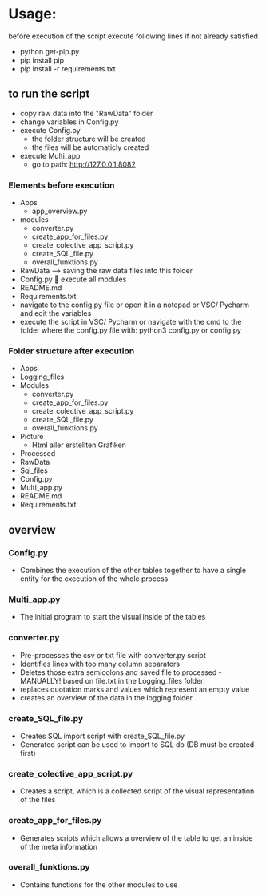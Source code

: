 # Usage:
before execution of the script execute following lines if not already satisfied  
- python get-pip.py
- pip install pip
- pip install -r requirements.txt

## to run the script
- copy raw data into the "RawData" folder
- change variables in Config.py
- execute Config.py
    - the folder structure will be created
    - the files will be automaticly created 
- execute Multi_app 
    -  go to path:  http://127.0.0.1:8082



### Elements before execution 
-	Apps
    -	app_overview.py
-	modules
    -	converter.py
    -	create_app_for_files.py
    -	create_colective_app_script.py
    -	create_SQL_file.py
    -	overall_funktions.py      
-	RawData --> saving the raw data files into this folder
-	Config.py  execute all modules 
-	README.md
-	Requirements.txt
- navigate to the config.py file or open it in a notepad or VSC/ Pycharm and edit the variables
- execute the script in VSC/ Pycharm 
or navigate with the cmd to the folder where the config.py file with: python3 config.py or config.py



### Folder structure after execution

- Apps
- Logging_files
- Modules
    - converter.py
    - create_app_for_files.py
    - create_colective_app_script.py
    - create_SQL_file.py
    - overall_funktions.py
- Picture
    - Html aller erstellten Grafiken
- Processed
- RawData
- Sql_files
- Config.py
- Multi_app.py
- README.md
- Requirements.txt

## overview

### Config.py 
-	Combines the execution of the other tables together to have a single entity for the execution of the whole process


### Multi_app.py 
-	The initial program to start the visual inside of the tables 


### converter.py 
-	 Pre-processes the csv or txt file with converter.py script
-	Identifies lines with too many column separators 
-	Deletes those extra semicolons and saved file to processed - MANUALLY! based on file.txt in the Logging_files folder:
-	replaces quotation marks and values which represent an empty value 
-	creates an overview of the data in the logging folder

### create_SQL_file.py
-	Creates SQL import script with create_SQL_file.py
-	Generated script can be used to import to SQL db (DB must  be created first)


### create_colective_app_script.py 
-	Creates a script, which is a collected  script of the visual representation of the files


### create_app_for_files.py
-	Generates scripts which allows a overview of the table to get an inside of the meta information 


### overall_funktions.py
-	Contains functions for the other modules to use

